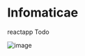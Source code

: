 # Infomaticae
reactapp
Todo

![image](https://github.com/basudebS21/Infomaticae/assets/128931281/65fefb4f-6b4e-45bf-87f9-35e75d76d525)
